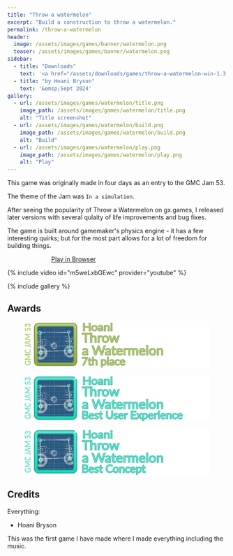 ```yaml
---
title: "Throw a watermelon"
excerpt: "Build a construction to throw a watermelon."
permalink: /throw-a-watermelon
header:
  image: /assets/images/games/banner/watermelon.png
  teaser: /assets/images/games/banner/watermelon.png
sidebar:
  - title: "Downloads"
    text: '<a href="/assets/downloads/games/throw-a-watermelon-win-1.3.zip" class="btn btn--primary download-btn"><img src="/assets/icons/windows.svg" class="download-svg"/>Windows v1.3</a><a href="/assets/downloads/games/throw-a-watermelon-win-1.2.zip" class="btn btn--primary download-btn"><img src="/assets/icons/windows.svg" class="download-svg"/>Windows v1.2</a><a href="/assets/downloads/games/throw-a-watermelon-win-1.1.zip" class="btn btn--primary download-btn"><img src="/assets/icons/windows.svg" class="download-svg"/>Windows v1.1</a><a href="/assets/downloads/games/throw-a-watermelon-win.zip" class="btn btn--primary download-btn"><img src="/assets/icons/windows.svg" class="download-svg"/>Windows Jam Version</a>'
  - title: "by Hoani Bryson"
    text: '&emsp;Sept 2024'
gallery:
  - url: /assets/images/games/watermelon/title.png
    image_path: /assets/images/games/watermelon/title.png
    alt: "Title screenshot"
  - url: /assets/images/games/watermelon/build.png
    image_path: /assets/images/games/watermelon/build.png
    alt: "Build"
  - url: /assets/images/games/watermelon/play.png
    image_path: /assets/images/games/watermelon/play.png
    alt: "Play"
---
```


This game was originally made in four days as an entry to the GMC Jam 53. 

The theme of the Jam was `In a simulation`.

After seeing the popularity of Throw a Watermelon on gx.games, I released later versions with several qulaity of life improvements and bug fixes.

The game is built around gamemaker's physics engine - it has a few interesting quirks; but for the most part allows for a lot of freedom for building things.

<a href="https://gx.games/games/4tl1i7/throw-a-watermelon/" class="btn btn--primary" style="margin-left:20%;width:60%">Play in Browser</a>

{% include video id="m5weLxbGEwc" provider="youtube" %}

{% include gallery %}

## Awards

<figure style="margin-bottom:0"><img src="/assets/images/games/watermelon/medals/rank240.png"></figure> 
<figure style="margin-bottom:0"><img src="/assets/images/games/watermelon/medals/ux240.png"></figure> 
<figure style="margin-bottom:0"><img src="/assets/images/games/watermelon/medals/concept240.png"></figure> 

## Credits

Everything:
* Hoani Bryson

This was the first game I have made where I made everything including the music.

